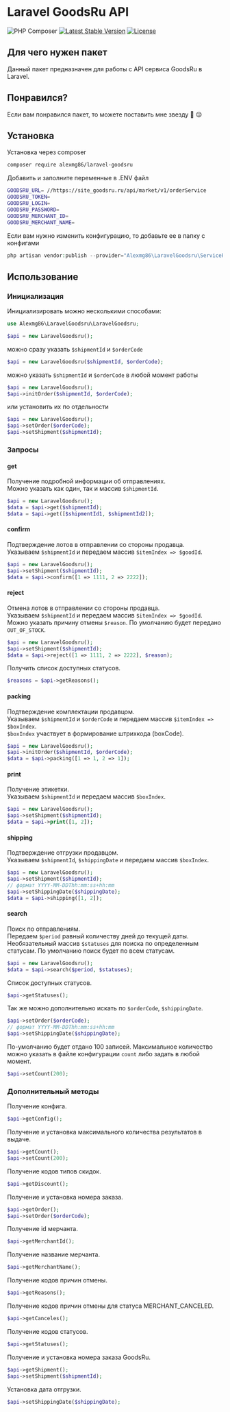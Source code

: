 # Laravel GoodsRu API

![PHP Composer](https://github.com/Alexmg86/laravel-sub-query/workflows/PHP%20Composer/badge.svg)
[![Latest Stable Version](https://poser.pugx.org/alexmg86/laravel-goodsru/v/stable)](https://packagist.org/packages/alexmg86/laravel-goodsru)
[![License](https://poser.pugx.org/alexmg86/laravel-goodsru/license)](https://packagist.org/packages/alexmg86/laravel-goodsru)

## Для чего нужен пакет

Данный пакет предназначен для работы с API сервиса GoodsRu в Laravel.

## Понравился?

Если вам понравился пакет, то можете поставить мне звезду 🙏 😌

## Установка

Установка через composer
```bash
composer require alexmg86/laravel-goodsru
```
Добавить и заполните переменные в .ENV файл
```bash
GOODSRU_URL= //https://site_goodsru.ru/api/market/v1/orderService
GOODSRU_TOKEN=
GOODSRU_LOGIN=
GOODSRU_PASSWORD=
GOODSRU_MERCHANT_ID=
GOODSRU_MERCHANT_NAME=
```
Если вам нужно изменить конфигурацию, то добавьте ее в папку с конфигами
```php
php artisan vendor:publish --provider="Alexmg86\LaravelGoodsru\ServiceProvider"
```

## Использование

### Инициализация
Инициализировать можно несколькими способами:
```php
use Alexmg86\LaravelGoodsru\LaravelGoodsru;

$api = new LaravelGoodsru();
```
можно сразу указать `$shipmentId` и `$orderCode`
```php
$api = new LaravelGoodsru($shipmentId, $orderCode);
```
можно указать `$shipmentId` и `$orderCode` в любой момент работы
```php
$api = new LaravelGoodsru();
$api->initOrder($shipmentId, $orderCode);
```
или установить их по отдельности
```php
$api = new LaravelGoodsru();
$api->setOrder($orderCode);
$api->setShipment($shipmentId);
```

### Запросы

#### get
Получение подробной информации об отправлениях.  
Можно указать как один, так и массив `$shipmentId`.
```php
$api = new LaravelGoodsru();
$data = $api->get($shipmentId);
$data = $api->get([$shipmentId1, $shipmentId2]);
```
#### confirm
Подтверждение лотов в отправлении со стороны продавца.  
Указываем `$shipmentId` и передаем массив `$itemIndex => $goodId`.
```php
$api = new LaravelGoodsru();
$api->setShipment($shipmentId);
$data = $api->confirm([1 => 1111, 2 => 2222]);
```
#### reject
Отмена лотов в отправлении со стороны продавца.  
Указываем `$shipmentId` и передаем массив `$itemIndex => $goodId`.  
Можно указать причину отмены `$reason`. По умолчанию будет передано `OUT_OF_STOCK`.
```php
$api = new LaravelGoodsru();
$api->setShipment($shipmentId);
$data = $api->reject([1 => 1111, 2 => 2222], $reason);
```
Получить список доступных статусов.
```php
$reasons = $api->getReasons();
```
#### packing
Подтверждение комплектации продавцом.  
Указываем `$shipmentId` и `$orderCode` и передаем массив `$itemIndex => $boxIndex`.  
`$boxIndex` участвует в формирование штрихкода (boxCode).
```php
$api = new LaravelGoodsru();
$api->initOrder($shipmentId, $orderCode);
$data = $api->packing([1 => 1, 2 => 1]);
```
#### print
Получение этикетки.  
Указываем `$shipmentId` и передаем массив `$boxIndex`.  
```php
$api = new LaravelGoodsru();
$api->setShipment($shipmentId);
$data = $api->print([1, 2]);
```
#### shipping
Подтверждение отгрузки продавцом.  
Указываем `$shipmentId`, `$shippingDate` и передаем массив `$boxIndex`.  
```php
$api = new LaravelGoodsru();
$api->setShipment($shipmentId);
// формат YYYY-MM-DDThh:mm:ss+hh:mm
$api->setShippingDate($shippingDate);
$data = $api->shipping([1, 2]);
```
#### search
Поиск по отправлениям.  
Передаем `$period` равный количеству дней до текущей даты.  
Необязательный массив `$statuses` для поиска по определенным статусам. По умолчанию поиск будет по всем статусам.  
```php
$api = new LaravelGoodsru();
$data = $api->search($period, $statuses);
```
Список доступных статусов.
```php
$api->getStatuses();
```
Так же можно дополнительно искать по `$orderCode`, `$shippingDate`.
```php
$api->setOrder($orderCode);
// формат YYYY-MM-DDThh:mm:ss+hh:mm
$api->setShippingDate($shippingDate);
```
По-умолчанию будет отдано 100 записей. Максимальное количество можно указать в файле конфигурации `count` либо задать в любой момент.
```php
$api->setCount(200);
```

### Дополнительный методы
Получение конфига.
```php
$api->getConfig();
```
Получение и установка максимального количества результатов в выдаче.
```php
$api->getCount();
$api->setCount(200);
```
Получение кодов типов скидок.
```php
$api->getDiscount();
```
Получение и установка номера заказа.
```php
$api->getOrder();
$api->setOrder($orderCode);
```
Получение id мерчанта.
```php
$api->getMerchantId();
```
Получение название мерчанта.
```php
$api->getMerchantName();
```
Получение кодов причин отмены.
```php
$api->getReasons();
```
Получение кодов причин отмены для статуса MERCHANT_CANCELED.
```php
$api->getCanceles();
```
Получение кодов статусов.
```php
$api->getStatuses();
```
Получение и установка номера заказа GoodsRu.
```php
$api->getShipment();
$api->setShipment($shipmentId);
```
Установка дата отгрузки.
```php
$api->setShippingDate($shippingDate);
```
